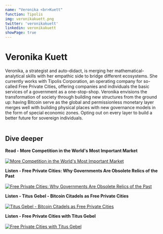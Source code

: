 ```yaml
---
name: "Veronika <br>Kuett"
function: Tipolis
img: veronikakuett.png
twitter: 'veronikakuett'
linkedin: veronikakuett
showPage: true
---
```


# Veronika Kuett
 
Veronika, a strategist and auto-didact, is merging her mathematical-analytical skills with her empathic side to bridge different ecosystems. She currently works with Tipolis Corporation, an operating company for so-called Free Private Cities, offering companies and individuals the basic services of a government as a one-stop-shop. Veronika envisions the transformation of society through building new structures from the ground up: having Bitcoin serve as the global and permissionless monetary layer merges well with building physical places with new governance models in the form of special economic zones. Opting out on every layer to build a better future for sovereign individuals. 
<br><br>

## Dive deeper


<div class="grid grid-cols-1 md:grid-cols-2 gap-5">
<div class="p-3 my-2">

**Read - More Competition in the World's Most Important Market** <br><br>
[ ![More Competition in the World's Most Important Market](/content/veronika_market.png)](https://www.freeprivatecities.com/en/more-competition-in-the-worlds-most-important-market/)
</div>

<div class="p-3 my-2">

**Listen - Free Private Cities: Why Governments Are Obsolete Relics of the Past** <br><br>
[ ![Free Private Cities: Why Governments Are Obsolete Relics of the Past](/content/veronika_obsolete.png)](https://www.gammabeyond.com/podcast/018-free-private-cities-why-governments-are-obsolete-relics-of-the-past-dr-titus-gebel/)
</div>

<div class="p-3 my-2">

**Listen - Titus Gebel - Bitcoin Citadels as Free Private Cities** <br><br>
[ ![Titus Gebel - Bitcoin Citadels as Free Private Cities](/content/veronika_livera.png)](https://stephanlivera.com/episode/161/?fbclid=IwAR3DexNDi2AIWaC7PvspJCC6r7fOZ1n-WCR_IPnezRch7mBObYDxzfINGtk/)
</div>

<div class="p-3 my-2">

**Listen - Free Private Cities with Titus Gebel** <br><br>
[ ![Free Private Cities with Titus Gebel](/content/veroinka_free.png)](https://anchor.fm/swatantrataorg/episodes/Free-Private-Cities-with-Titus-Gebel-Free-Private-Cities-ee5sr7/)
</div>

</div>

<br>



